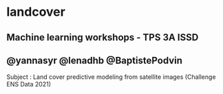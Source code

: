 # landcover

Machine learning workshops - TPS 3A ISSD
---
@yannasyr @lenadhb @BaptistePodvin
---
Subject : Land cover predictive modeling from satellite images (Challenge ENS Data 2021)
